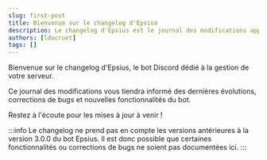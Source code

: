 ```yaml
---
slug: first-post
title: Bienvenue sur le changelog d'Epsius
description: Le changelog d'Epsius est le journal des modifications apportées au bot Discord Epsius.
authors: [lducruet]
tags: []
---
```


Bienvenue sur le changelog d'Epsius, le bot Discord dédié à la gestion de votre serveur.

Ce journal des modifications vous tiendra informé des dernières évolutions, corrections de bugs et nouvelles fonctionnalités du bot.

<!-- truncate -->

Restez à l'écoute pour les mises à jour à venir !

:::info
Le changelog ne prend pas en compte les versions antérieures à la version 3.0.0 du bot Epsius.
Il est donc possible que certaines fonctionnalités ou corrections de bugs ne soient pas documentées ici.
:::

